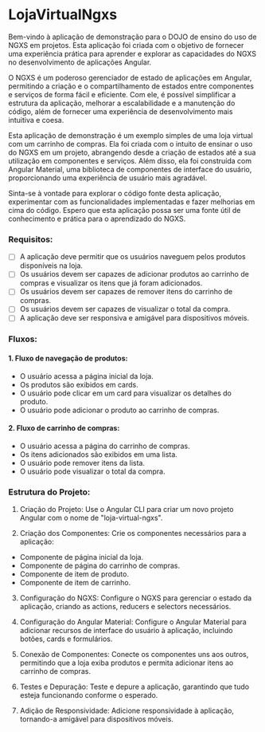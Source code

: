 # LojaVirtualNgxs

Bem-vindo à aplicação de demonstração para o DOJO de ensino do uso de NGXS em projetos. Esta aplicação foi criada com o objetivo de fornecer uma experiência prática para aprender e explorar as capacidades do NGXS no desenvolvimento de aplicações Angular.

O NGXS é um poderoso gerenciador de estado de aplicações em Angular, permitindo a criação e o compartilhamento de estados entre componentes e serviços de forma fácil e eficiente. Com ele, é possível simplificar a estrutura da aplicação, melhorar a escalabilidade e a manutenção do código, além de fornecer uma experiência de desenvolvimento mais intuitiva e coesa.

Esta aplicação de demonstração é um exemplo simples de uma loja virtual com um carrinho de compras. Ela foi criada com o intuito de ensinar o uso do NGXS em um projeto, abrangendo desde a criação de estados até a sua utilização em componentes e serviços. Além disso, ela foi construída com Angular Material, uma biblioteca de componentes de interface do usuário, proporcionando uma experiência de usuário mais agradável.

Sinta-se à vontade para explorar o código fonte desta aplicação, experimentar com as funcionalidades implementadas e fazer melhorias em cima do código. Espero que esta aplicação possa ser uma fonte útil de conhecimento e prática para o aprendizado do NGXS.

### Requisitos:

- [ ] A aplicação deve permitir que os usuários naveguem pelos produtos disponíveis na loja.
- [ ] Os usuários devem ser capazes de adicionar produtos ao carrinho de compras e visualizar os itens que já foram adicionados.
- [ ] Os usuários devem ser capazes de remover itens do carrinho de compras.
- [ ] Os usuários devem ser capazes de visualizar o total da compra.
- [ ] A aplicação deve ser responsiva e amigável para dispositivos móveis.

### Fluxos:

#### 1. Fluxo de navegação de produtos:
  - O usuário acessa a página inicial da loja.
  - Os produtos são exibidos em cards.
  - O usuário pode clicar em um card para visualizar os detalhes do produto.
  - O usuário pode adicionar o produto ao carrinho de compras.

#### 2. Fluxo de carrinho de compras:
  - O usuário acessa a página do carrinho de compras.
  - Os itens adicionados são exibidos em uma lista.
  - O usuário pode remover itens da lista.
  - O usuário pode visualizar o total da compra.

### Estrutura do Projeto:

1. Criação do Projeto: Use o Angular CLI para criar um novo projeto Angular com o nome de "loja-virtual-ngxs".


2. Criação dos Componentes: Crie os componentes necessários para a aplicação:
  - Componente de página inicial da loja.
  - Componente de página do carrinho de compras.
  - Componente de item de produto.
  - Componente de item de carrinho.

3. Configuração do NGXS: Configure o NGXS para gerenciar o estado da aplicação, criando as actions, reducers e selectors necessários.

4. Configuração do Angular Material: Configure o Angular Material para adicionar recursos de interface do usuário à aplicação, incluindo botões, cards e formulários.

5. Conexão de Componentes: Conecte os componentes uns aos outros, permitindo que a loja exiba produtos e permita adicionar itens ao carrinho de compras.

6. Testes e Depuração: Teste e depure a aplicação, garantindo que tudo esteja funcionando conforme o esperado.

7. Adição de Responsividade: Adicione responsividade à aplicação, tornando-a amigável para dispositivos móveis.
